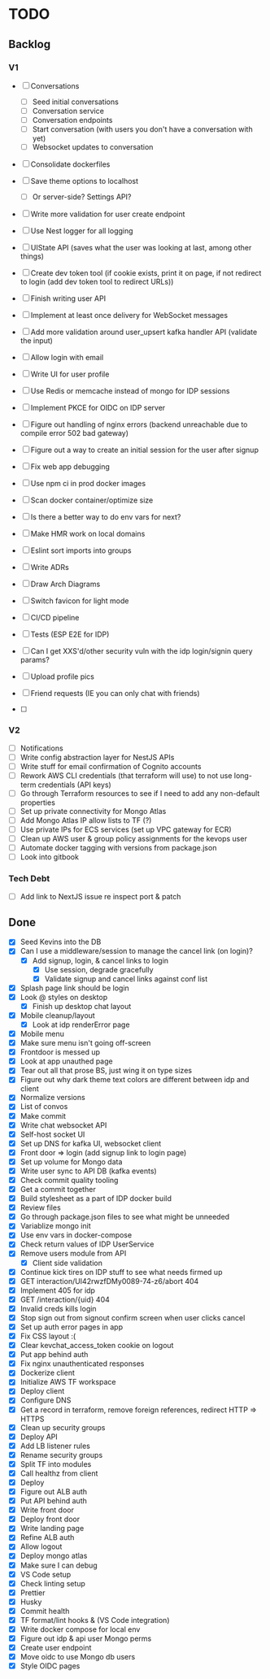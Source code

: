 # TODO

## Backlog

### V1

- [ ] Conversations
  - [ ] Seed initial conversations
  - [ ] Conversation service
  - [ ] Conversation endpoints
  - [ ] Start conversation (with users you don't have a conversation with yet)
  - [ ] Websocket updates to conversation
- [ ] Consolidate dockerfiles
- [ ] Save theme options to localhost

  - [ ] Or server-side? Settings API?

- [ ] Write more validation for user create endpoint
- [ ] Use Nest logger for all logging
- [ ] UIState API (saves what the user was looking at last, among other things)

- [ ] Create dev token tool (if cookie exists, print it on page, if not redirect to login (add dev token tool to redirect URLs))
- [ ] Finish writing user API
- [ ] Implement at least once delivery for WebSocket messages
- [ ] Add more validation around user_upsert kafka handler API (validate the input)
- [ ] Allow login with email
- [ ] Write UI for user profile
- [ ] Use Redis or memcache instead of mongo for IDP sessions
- [ ] Implement PKCE for OIDC on IDP server
- [ ] Figure out handling of nginx errors (backend unreachable due to compile error 502 bad gateway)
- [ ] Figure out a way to create an initial session for the user after signup
- [ ] Fix web app debugging
- [ ] Use npm ci in prod docker images
- [ ] Scan docker container/optimize size
- [ ] Is there a better way to do env vars for next?
- [ ] Make HMR work on local domains
- [ ] Eslint sort imports into groups
- [ ] Write ADRs
- [ ] Draw Arch Diagrams
- [ ] Switch favicon for light mode
- [ ] CI/CD pipeline
- [ ] Tests (ESP E2E for IDP)
- [ ] Can I get XXS'd/other security vuln with the idp login/signin query params?
- [ ] Upload profile pics
- [ ] Friend requests (IE you can only chat with friends)
- [ ]

### V2

- [ ] Notifications
- [ ] Write config abstraction layer for NestJS APIs
- [ ] Write stuff for email confirmation of Cognito accounts
- [ ] Rework AWS CLI credentials (that terraform will use) to not use long-term credentials (API keys)
- [ ] Go through Terraform resources to see if I need to add any non-default properties
- [ ] Set up private connectivity for Mongo Atlas
- [ ] Add Mongo Atlas IP allow lists to TF (?)
- [ ] Use private IPs for ECS services (set up VPC gateway for ECR)
- [ ] Clean up AWS user & group policy assignments for the kevops user
- [ ] Automate docker tagging with versions from package.json
- [ ] Look into gitbook

### Tech Debt

- [ ] Add link to NextJS issue re inspect port & patch

## Done

- [x] Seed Kevins into the DB
- [x] Can I use a middleware/session to manage the cancel link (on login)?
  - [x] Add signup, login, & cancel links to login
    - [x] Use session, degrade gracefully
    - [x] Validate signup and cancel links against conf list
- [x] Splash page link should be login
- [x] Look @ styles on desktop
  - [x] Finish up desktop chat layout
- [x] Mobile cleanup/layout
  - [x] Look at idp renderError page
- [x] Mobile menu
- [x] Make sure menu isn't going off-screen
- [x] Frontdoor is messed up
- [x] Look at app unauthed page
- [x] Tear out all that prose BS, just wing it on type sizes
- [x] Figure out why dark theme text colors are different between idp and client
- [x] Normalize versions
- [x] List of convos
- [x] Make commit
- [x] Write chat websocket API
- [x] Self-host socket UI
- [x] Set up DNS for kafka UI, websocket client
- [x] Front door => login (add signup link to login page)
- [x] Set up volume for Mongo data
- [x] Write user sync to API DB (kafka events)
- [x] Check commit quality tooling
- [x] Get a commit together
- [x] Build stylesheet as a part of IDP docker build
- [x] Review files
- [x] Go through package.json files to see what might be unneeded
- [x] Variablize mongo init
- [x] Use env vars in docker-compose
- [x] Check return values of IDP UserService
- [x] Remove users module from API
  - [x] Client side validation
- [x] Continue kick tires on IDP stuff to see what needs firmed up
- [x] GET interaction/UI42rwzfDMy0089-74-z6/abort 404
- [x] Implement 405 for idp
- [x] GET /interaction/{uid} 404
- [x] Invalid creds kills login
- [x] Stop sign out from signout confirm screen when user clicks cancel
- [x] Set up auth error pages in app
- [x] Fix CSS layout :(
- [x] Clear kevchat_access_token cookie on logout
- [x] Put app behind auth
- [x] Fix nginx unauthenticated responses
- [x] Dockerize client
- [x] Initialize AWS TF workspace
- [x] Deploy client
- [x] Configure DNS
- [x] Get a record in terraform, remove foreign references, redirect HTTP => HTTPS
- [x] Clean up security groups
- [x] Deploy API
- [x] Add LB listener rules
- [x] Rename security groups
- [x] Split TF into modules
- [x] Call healthz from client
- [x] Deploy
- [x] Figure out ALB auth
- [x] Put API behind auth
- [x] Write front door
- [x] Deploy front door
- [x] Write landing page
- [x] Refine ALB auth
- [x] Allow logout
- [x] Deploy mongo atlas
- [x] Make sure I can debug
- [x] VS Code setup
- [x] Check linting setup
- [x] Prettier
- [x] Husky
- [x] Commit health
- [x] TF format/lint hooks & (VS Code integration)
- [x] Write docker compose for local env
- [x] Figure out idp & api user Mongo perms
- [x] Create user endpoint
- [x] Move oidc to use Mongo db users
- [x] Style OIDC pages
